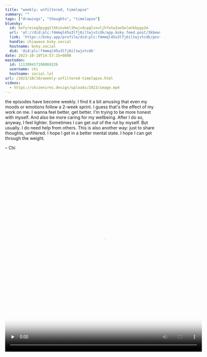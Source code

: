 ```yaml
---
title: "weekly; unfiltered, timelapse"
summary: ""
tags: ["drawings", "thoughts", "timelapse"]
bluesky:
  id: bafyreieg5pygqtl6kiovmel3hwjv4cpglsxuljh7wtw2ao5wlwnkbygy2m
  url: 'at://did:plc:f4mmql45u3lfj6iltwjvtcdk/app.bsky.feed.post/3kbewvvxoyc2n'
  link: 'https://bsky.app/profile/did:plc:f4mmql45u3lfj6iltwjvtcdk/post/3kbewvvxoyc2n'
  handle: chiawase.bsky.social
  hostname: bsky.social
  did: 'did:plc:f4mmql45u3lfj6iltwjvtcdk'
date: 2023-10-10T14:57:15+0800
mastodon:
  id: 111209417190869226
  username: chi
  hostname: social.lol
url: /2023/10/10/weekly-unfiltered-timelapse.html
videos:
  - https://chisenires.design/uploads/2023/image.mp4
---
```


the episodes have become weekly.
I find it a bit amusing that even my moods or emotions follow a 2-week sprint. I guess that's the effect of my work on me.
I wanna feel better, get better. I'm trying to be more honest with myself.
And also be more caring for my wellbeing.
After I do so, anyway, I feel lighter.
Sometimes I can get out of the rut by myself.
But usually. I do need help from others.
This is also another way:
just to share thoughts, unfiltered.
I hope I get in a better mental state. I hope I can get through the weight.

– Chi

<video controls="controls" playsinline="playsinline" src="https://chisenires.design/uploads/2023/image.mp4" width="640" height="640" poster="https://chisenires.design/uploads/2023/poster.png" preload="none"></video>
